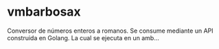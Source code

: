 # vmbarbosax
Conversor de números enteros a romanos. Se consume mediante un API construida en Golang. La cual se ejecuta en un amb…

